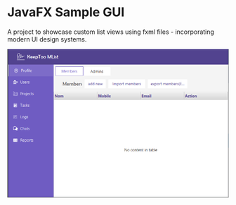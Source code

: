 # JavaFX  Sample GUI 

A project to showcase custom list views using fxml files - incorporating modern UI design systems.

![](ScreenShot.PNG)
